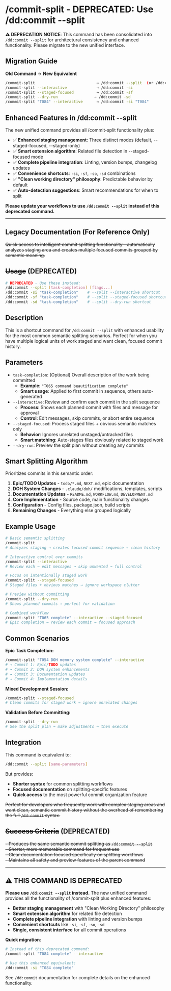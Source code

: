 # /commit-split - DEPRECATED: Use /dd:commit --split

**⚠️ DEPRECATION NOTICE**: This command has been consolidated into `/dd:commit --split` for architectural consistency and enhanced functionality. Please migrate to the new unified interface.

## Migration Guide

**Old Command** → **New Equivalent**
```bash
/commit-split                           → /dd:commit --split  (or /dd:commit -s)
/commit-split --interactive             → /dd:commit -si
/commit-split --staged-focused          → /dd:commit -sf  
/commit-split --dry-run                → /dd:commit -sd
/commit-split "T084" --interactive      → /dd:commit -si "T084"
```

## Enhanced Features in /dd:commit --split

The new unified command provides all /commit-split functionality plus:

- ✅ **Enhanced staging management**: Three distinct modes (default, --staged-focused, --staged-only)
- ✅ **Smart extension algorithm**: Related file detection in --staged-focused mode  
- ✅ **Complete pipeline integration**: Linting, version bumps, changelog updates
- ✅ **Convenience shortcuts**: `-si`, `-sf`, `-so`, `-sd` combinations
- ✅ **"Clean working directory" philosophy**: Predictable behavior by default
- ✅ **Auto-detection suggestions**: Smart recommendations for when to split

**Please update your workflows to use `/dd:commit --split` instead of this deprecated command.**

---

## Legacy Documentation (For Reference Only)

~~Quick access to intelligent commit splitting functionality - automatically analyzes staging area and creates multiple focused commits grouped by semantic meaning.~~

## ~~Usage~~ (DEPRECATED)

```bash
# DEPRECATED - Use these instead:
/dd:commit --split [task-completion] [flags...]
/dd:commit -si "task-completion"    # --split --interactive shortcut
/dd:commit -sf "task-completion"    # --split --staged-focused shortcut  
/dd:commit -sd "task-completion"    # --split --dry-run shortcut
```

## Description

This is a shortcut command for `/dd:commit --split` with enhanced usability for the most common semantic splitting scenarios. Perfect for when you have multiple logical units of work staged and want clean, focused commit history.

## Parameters

- `task-completion`: (Optional) Overall description of the work being committed
  - **Example**: `"T065 command beautification complete"`
  - **Smart usage**: Applied to first commit in sequence, others auto-generated
- `--interactive`: Review and confirm each commit in the split sequence
  - **Process**: Shows each planned commit with files and message for approval
  - **Control**: Edit messages, skip commits, or abort entire sequence
- `--staged-focused`: Process staged files + obvious semantic matches only
  - **Behavior**: Ignores unrelated unstaged/untracked files
  - **Smart matching**: Auto-stages files obviously related to staged work
- `--dry-run`: Preview the split plan without creating any commits

## Smart Splitting Algorithm

Prioritizes commits in this semantic order:

1. **Epic/TODO Updates** - `todo/*.md`, `NEXT.md`, epic documentation
2. **DOH System Changes** - `.claude/doh/` modifications, templates, scripts  
3. **Documentation Updates** - `README.md`, `WORKFLOW.md`, `DEVELOPMENT.md`
4. **Core Implementation** - Source code, main functionality changes
5. **Configuration** - Config files, package.json, build scripts
6. **Remaining Changes** - Everything else grouped logically

## Example Usage

```bash
# Basic semantic splitting
/commit-split
# Analyzes staging → creates focused commit sequence → clean history

# Interactive control over commits
/commit-split --interactive
# Review each → edit messages → skip unwanted → full control

# Focus on intentionally staged work
/commit-split --staged-focused  
# Staged files + obvious matches → ignore workspace clutter

# Preview without committing
/commit-split --dry-run
# Shows planned commits → perfect for validation

# Combined workflow
/commit-split "T065 complete" --interactive --staged-focused
# Epic completion → review each commit → focused approach
```

## Common Scenarios

**Epic Task Completion:**
```bash
/commit-split "T054 DOH memory system complete" --interactive
# → Commit 1: Epic/TODO updates
# → Commit 2: DOH system enhancements  
# → Commit 3: Documentation updates
# → Commit 4: Implementation details
```

**Mixed Development Session:**
```bash
/commit-split --staged-focused
# Clean commits for staged work → ignore unrelated changes
```

**Validation Before Committing:**
```bash
/commit-split --dry-run
# See the split plan → make adjustments → then execute
```

## Integration

This command is equivalent to:
```bash
/dd:commit --split [same-parameters]
```

But provides:
- **Shorter syntax** for common splitting workflows
- **Focused documentation** on splitting-specific features
- **Quick access** to the most powerful commit organization feature

~~Perfect for developers who frequently work with complex staging areas and want clean, semantic commit history without the overhead of remembering the full `/dd:commit` syntax.~~

## ~~Success Criteria~~ (DEPRECATED)

~~- Produces the same semantic commit splitting as `/dd:commit --split`~~  
~~- Shorter, more memorable command for frequent use~~  
~~- Clear documentation focused specifically on splitting workflows~~  
~~- Maintains all safety and preview features of the parent command~~

---

## ⚠️ THIS COMMAND IS DEPRECATED

**Please use `/dd:commit --split` instead.** The new unified command provides all the functionality of /commit-split plus enhanced features:

- **Better staging management** with "Clean Working Directory" philosophy
- **Smart extension algorithm** for related file detection
- **Complete pipeline integration** with linting and version bumps
- **Convenient shortcuts** like `-si`, `-sf`, `-so`, `-sd`
- **Single, consistent interface** for all commit operations

**Quick migration**:
```bash
# Instead of this deprecated command:
/commit-split "T084 complete" --interactive

# Use this enhanced equivalent:
/dd:commit -si "T084 complete"
```

See `/dd:commit` documentation for complete details on the enhanced functionality.